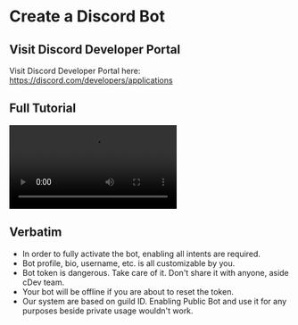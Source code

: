 # Create a Discord Bot

## Visit Discord Developer Portal
Visit Discord Developer Portal here: https://discord.com/developers/applications

## Full Tutorial
<video src="https://public-resource.cdev.shop/create%20discord%20bot.compressed.1.mp4" controls="controls">
</video>

## Verbatim
- In order to fully activate the bot, enabling all intents are required.
- Bot profile, bio, username, etc. is all customizable by you.
- Bot token is dangerous. Take care of it. Don't share it with anyone, aside cDev team.
- Your bot will be offline if you are about to reset the token.
- Our system are based on guild ID. Enabling Public Bot and use it for any purposes beside private usage wouldn't work.

